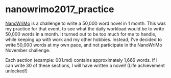 # nanowrimo2017_practice

[NanoWriMo](https://nanowrimo.org/) is a challenge to write a 50,000 word novel in 1 month. This was my practice for that event, to see what the daily workload would be to write 50,000 words in a month. It turned out to be too much for me to handle, while keeping up with work and my other hobbies. Instead, I've decided to write 50,000 words at my own pace, and not participate in the NanoWriMo November challenge.

Each section (example: 001.md) contains approximately 1,666 words. If I can write 30 of these sections, I will have written a novel! (Life achievement unlocked!)
